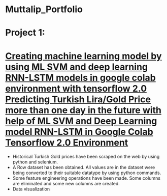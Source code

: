 # Muttalip_Portfolio
# Project 1:

# [Creating machine learning model by using ML SVM and deep learning RNN-LSTM models in google colab environment with tensorflow 2.0 Predicting Turkish Lira/Gold Price more than one day in the future with help of ML SVM and Deep Learning model RNN-LSTM in Google Colab Tensorflow 2.0 Environment](https://gist.github.com/Muttalip7402/0f26a456e2753a427dc034fe9664514a)

- Historical Turkish Gold prices have been scraped on the web by using python and selenium. 
- A Row dataset has been obtained. All values are in the dataset were being converted to their suitable datatype by using python commands.
- Some feature engineering operations have been made. Some columns are eliminated and some new columns are created.
- Data visualization
